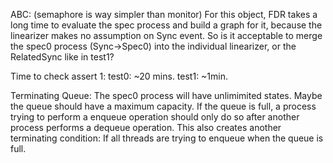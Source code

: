 ABC:
(semaphore is way simpler than monitor)
For this object, FDR takes a long time to evaluate the spec process and build a graph for it, because the linearizer makes no assumption on Sync event. So is it acceptable to merge the spec0 process (Sync->Spec0) into the individual linearizer, or the RelatedSync like in test1?

Time to check assert 1:
test0: ~20 mins.
test1: ~1min.

Terminating Queue:
The spec0 process will have unlimimited states. Maybe the queue should have a maximum capacity. If the queue is full, a process trying to perform a enqueue operation should only do so after another process performs a dequeue operation.
This also creates another terminating condition: If all threads are trying to enqueue when the queue is full.
